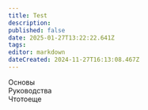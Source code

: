 ```yaml
---
title: Test
description: 
published: false
date: 2025-01-27T13:22:22.641Z
tags: 
editor: markdown
dateCreated: 2024-11-27T16:13:08.467Z
---
```


<div class="guide-panel">
  <!--  -->
  <div class="guide-panel__item">
    <span>Основы</span>
    <div class="content">
      <div></div>
      <div></div>
      <div></div>
      <div></div>
      <div></div>
    </div>
  </div>
  <!--  -->
  <div class="guide-panel__item">
    <span>Руководства</span>
    <div class="content">
      <div></div>
      <div></div>
      <div></div>
      <div></div>
      <div></div>
    </div>
  </div>
  <!--  -->
  <div class="guide-panel__item">
    <span>Чтотоеще</span>
    <div class="content">
      <div></div>
      <div></div>
      <div></div>
      <div></div>
      <div></div>
    </div>
  </div>
  <!--  -->
</div>